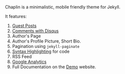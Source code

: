 ---
---

Chaplin is a minimalistic, mobile friendly theme for Jekyll. 

It features:

1. [Guest Posts](http://bk2dcradle.github.io/Chaplin/2016/guest-posts.html)
2. [Comments with Disqus](http://bk2dcradle.github.io/Chaplin/2016/Documentation.html)
3. Author's Page
4. Author's Profile Picture, Short Bio.
5. Pagination using `jekyll-paginate`
6. [Syntax Highlighting](http://bk2dcradle.github.io/Chaplin/2016/Documentation.html) for code
7. RSS Feed
8. [Google Analytics](http://bk2dcradle.github.io/Chaplin/2016/Documentation.html)
9. Full Documentation on the [Demo](http://bk2dcradle.github.io/Chaplin) website.
